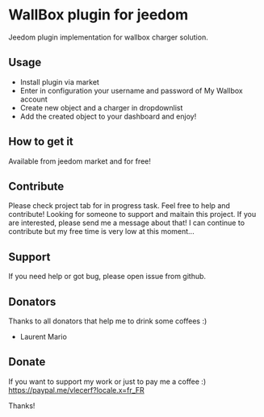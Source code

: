 # WallBox plugin for jeedom

Jeedom plugin implementation for wallbox charger solution.

## Usage
- Install plugin via market
- Enter in configuration your username and password of My Wallbox account
- Create new object and a charger in dropdownlist
- Add the created object to your dashboard and enjoy!

## How to get it

Available from jeedom market and for free!

## Contribute
Please check project tab for in progress task. Feel free to help and contribute!
Looking for someone to support and maitain this project. If you are interested, please send me a message about that!
I can continue to contribute but my free time is very low at this moment...

## Support

If you need help or got bug, please open issue from github.

## Donators
Thanks to all donators that help me to drink some coffees :)

- Laurent Mario

## Donate

If you want to support my work or just to pay me a coffee :)
https://paypal.me/vlecerf?locale.x=fr_FR

Thanks!
